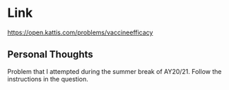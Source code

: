# Link

https://open.kattis.com/problems/vaccineefficacy

## Personal Thoughts

Problem that I attempted during the summer break of AY20/21. Follow the instructions in the question.

